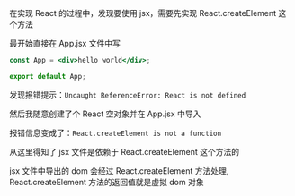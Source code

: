 在实现 React 的过程中，发现要使用 jsx，需要先实现 React.createElement 这个方法

最开始直接在 App.jsx 文件中写

```jsx
const App = <div>hello world</div>;

export default App;
```

发现报错提示：`Uncaught ReferenceError: React is not defined`

然后我随意创建了个 React 空对象并在 App.jsx 中导入

报错信息变成了：`React.createElement is not a function`

从这里得知了 jsx 文件是依赖于 React.createElement 这个方法的

jsx 文件中导出的 dom 会经过 React.createElement 方法处理, React.createElement 方法的返回值就是虚拟 dom 对象
